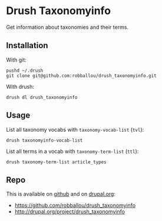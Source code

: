 # Drush Taxonomyinfo

Get information about taxonomies and their terms.

## Installation

With git:

    pushd ~/.drush
    git clone git@github.com:robballou/drush_taxonomyinfo.git

With drush:

    drush dl drush_taxonomyinfo

## Usage

List all taxonomy vocabs with `taxonomy-vocab-list` (`tvl`):

    drush taxonomyinfo-vocab-list

List all terms in a vocab with `taxonomy-term-list` (`ttl`):

    drush taxonomy-term-list article_types

## Repo

This is available on [github](http://github.com) and on [drupal.org](http://drupal.org):

* https://github.com/robballou/drush_taxonomyinfo
* http://drupal.org/project/drush_taxonomyinfo
